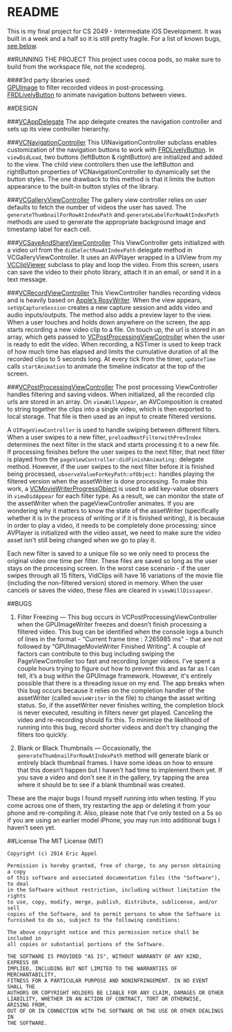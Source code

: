# README

This is my final project for CS 2049 - Intermediate iOS Development.  It was built in a week and a half so it is still pretty fragile.  For a list of known bugs, [see below](#bugs). 

##RUNNING THE PROJECT
This project uses cocoa pods, so make sure to build from the workspace file, not the xcodeproj.  

####3rd party libraries used:  
[GPUImage](https://github.com/BradLarson/GPUImage) to filter recorded videos in post-processing.  
[FRDLivelyButton](https://github.com/sebastienwindal/FRDLivelyButton) to animate navigation buttons between views.

##DESIGN

###[VCAppDelegate](https://github.com/eappel/VidClips/blob/master/VidClips/VCAppDelegate.m)
The app delegate creates the navigation controller and sets up its view controller hierarchy.

###[VCNavigationController](https://github.com/eappel/VidClips/blob/master/VidClips/VCNavigationController.m)
This UINavigationController subclass enables customization of the navigation buttons to work with [FRDLivelyButton](https://github.com/sebastienwindal/FRDLivelyButton).  In `viewDidLoad`, two buttons (leftButton & rightButton) are initialized and added to the view.  The child view controllers then use the leftButton and rightButton properties of VCNavigationController to dynamically set the button styles. The one drawback to this method is that it limits the button appearance to the built-in button styles of the library.

###[VCGalleryViewController](https://github.com/eappel/VidClips/blob/master/VidClips/VCGalleryViewController.m)
The gallery view controller relies on user defaults to fetch the number of videos the user has saved. The `generateThumbnailForRowAtIndexPath` and `generateLabelForRowAtIndexPath` methods are used to generate the appropriate background image and timestamp label for each cell. 

###[VCSaveAndShareViewController](https://github.com/eappel/VidClips/blob/master/VidClips/VCSaveAndShareViewController.m)
This ViewController gets initialized with a video url from the `didSelectRowAtIndexPath` delegate method in VCGalleryViewController. It uses an AVPlayer wrapped in a UIView from my [VCClipViewer](https://github.com/eappel/VidClips/blob/master/VidClips/VCClipViewer.m) subclass to play and loop the video.  From this screen, users can save the video to their photo library, attach it in an email, or send it in a text message.

###[VCRecordViewController](https://github.com/eappel/VidClips/blob/master/VidClips/VCRecordViewController.m)
This ViewController handles recording videos and is heavily based on [Apple’s RosyWriter](https://developer.apple.com/library/ios/samplecode/RosyWriter/Introduction/Intro.html).  When the view appears, `setUpCaptureSession` creates a new capture session and adds video and audio inputs/outputs.  The method also adds a preview layer to the view.  When a user touches and holds down anywhere on the screen, the app starts recording a new video clip to a file.  On touch up, the url is stored in an array, which gets passed to [VCPostProcessingViewController](https://github.com/eappel/VidClips/blob/master/VidClips/VCPostProcessingViewController.m) when the user is ready to edit the video.  When recording, a NSTimer is used to keep track of how much time has elapsed and limits the cumulative duration of all the recorded clips to 5 seconds long. At every tick from the timer, `updateTime` calls `startAnimation` to animate the timeline indicator at the top of the screen.

###[VCPostProcessingViewController](https://github.com/eappel/VidClips/blob/master/VidClips/VCPostProcessingViewController.m)
The post processing ViewController handles filtering and saving videos. When initialized, all the recorded clip urls are stored in an array.  On `viewWillAppear`, an AVComposition is created to string together the clips into a single video, which is then exported to local storage. That file is then used as an input to create filtered versions.  

A `UIPageViewController` is used to handle swiping between different filters.  When a user swipes to a new filter, `preloadNextFilterwithPrevIndex` determines the next filter in the stack and starts processing it to a new file.  If processing finishes before the user swipes to the next filter, that next filter is played from the `pageViewController:didFinishAnimating:` delegate method.  However, if the user swipes to the next filter before it is finished being processed, `observeValueForKeyPath:ofObject:` handles playing the filtered version when the assetWriter is done processing.  To make this work, a [VCMovieWriterProgressObject](https://github.com/eappel/VidClips/blob/master/VidClips/VCMovieWriterProgressObject.h) is used to add key-value observers in `viewDidAppear` for each filter type.  As a result, we can monitor the state of the assetWriter when the pageViewController animates. If you are wondering why it matters to know the state of the assetWriter (specifically whether it is in the process of writing or if it is finished writing), it is because in order to play a video, it needs to be completely done processing; since AVPlayer is initialized with the video asset, we need to make sure the video asset isn't still being changed when we go to play it.  
  
Each new filter is saved to a unique file so we only need to process the original video one time per filter. These files are saved so long as the user stays on the processing screen. In the worst case scenario - if the user swipes through all 15 filters, VidClips will have 16 variations of the movie file (including the non-filtered version) stored in memory. When the user cancels or saves the video, these files are cleared in `viewWillDissapear`.

##BUGS

01. Filter Freezing — This bug occurs in VCPostProcessingViewController when the GPUImageWriter freezes and doesn’t finish processing a filtered video.  This bug can be identified when the console logs a bunch of lines in the format - "Current frame time : 7.265985 ms" - that are not followed by “GPUImageMovieWriter Finished Writing”. A couple of factors can contribute to this bug including swiping the PageViewController too fast and recording longer videos. I’ve spent a couple hours trying to figure out how to prevent this and as far as I can tell, it’s a bug within the GPUImage framework. However, it's entirely possible that there is a threading issue on my end. The app breaks when this bug occurs because it relies on the completion handler of the assetWriter (called `movieWriter` in the file) to change the asset writing status. So, if the assetWriter never finishes writing, the completion block is never executed, resulting in filters never get played.  Canceling the video and re-recording should fix this.  To minimize the likelihood of running into this bug, record shorter videos and don’t try changing the filters too quickly.

02. Blank or Black Thumbnails — Occasionally, the `generateThumbnailForRowAtIndexPath` method will generate blank or entirely black thumbnail frames. I have some ideas on how to ensure that this doesn’t happen but I haven't had time to implement them yet.  If you save a video and don't see it in the gallery, try tapping the area where it should be to see if a blank thumbnail was created.

These are the major bugs I found myself running into when testing. If you come across one of them, try restarting the app or deleting it from your phone and re-compiling it. Also, please note that I've only tested on a 5s so if you are using an earlier model iPhone, you may run into additional bugs I haven’t seen yet.

##License
    The MIT License (MIT)

    Copyright (c) 2014 Eric Appel

    Permission is hereby granted, free of charge, to any person obtaining a copy
    of this software and associated documentation files (the "Software"), to deal
    in the Software without restriction, including without limitation the rights
    to use, copy, modify, merge, publish, distribute, sublicense, and/or sell
    copies of the Software, and to permit persons to whom the Software is
    furnished to do so, subject to the following conditions:

    The above copyright notice and this permission notice shall be included in
    all copies or substantial portions of the Software.

    THE SOFTWARE IS PROVIDED "AS IS", WITHOUT WARRANTY OF ANY KIND, EXPRESS OR
    IMPLIED, INCLUDING BUT NOT LIMITED TO THE WARRANTIES OF MERCHANTABILITY,
    FITNESS FOR A PARTICULAR PURPOSE AND NONINFRINGEMENT. IN NO EVENT SHALL THE
    AUTHORS OR COPYRIGHT HOLDERS BE LIABLE FOR ANY CLAIM, DAMAGES OR OTHER
    LIABILITY, WHETHER IN AN ACTION OF CONTRACT, TORT OR OTHERWISE, ARISING FROM,
    OUT OF OR IN CONNECTION WITH THE SOFTWARE OR THE USE OR OTHER DEALINGS IN
    THE SOFTWARE.